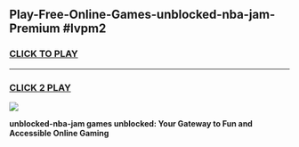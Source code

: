 
## Play-Free-Online-Games-unblocked-nba-jam-Premium #lvpm2
<h3>
<a href="https://premium.freeplayer.one?title=unblocked-nba-jam&ref=8M">CLICK TO PLAY</a></h3>
<hr>

<h3>
<a href="https://premium.freeplayer.one?title=unblocked-nba-jam&ref=8M">CLICK 2 PLAY</a>
  
</h3>

<a href="https://premium.freeplayer.one?title=unblocked-nba-jam&ref=8M"><img src="https://clearcache.store/games.png"></a>


**unblocked-nba-jam games unblocked: Your Gateway to Fun and Accessible Online Gaming**
